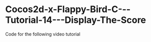 Cocos2d-x-Flappy-Bird-C---Tutorial-14---Display-The-Score
=========================================================

Code for the following video tutorial 
